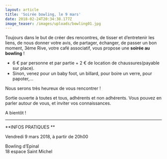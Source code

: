 ```yaml
---
layout: article
title: 'Soirée bowling, le 9 mars'
date: 2018-02-24T20:34:38.177Z
image_teaser: /images/uploads/bowling01.jpg
---
```

Toujours dans le but de créer des rencontres, de tisser et d’entretenir les liens, de nous donner votre avis, de partager, échanger, de passer un bon moment, 3ème Rive, votre café associatif, vous propose une **soirée au bowling** !

* 6 € par personne et par partie + 2 € de location de chaussures(payable sur place).
* Sinon, venez pour un baby foot, un billard, pour boire un verre, pour papoter,...

Nous serons très heureux de vous rencontrer !

Sortie ouverte à toutes et tous, adhérents et non adhérents. Vous pouvez en parler autour de vous, et inviter vos connaissances.

A bientôt !

- - -

**INFOS PRATIQUES **

Vendredi 9 mars 2018, à partir de 20h00 

Bowling d’Epinal \
18 espace Saint Michel
